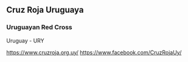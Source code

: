## Cruz Roja Uruguaya
### Uruguayan Red Cross

Uruguay - URY

https://www.cruzroja.org.uy/
https://www.facebook.com/CruzRojaUy/


